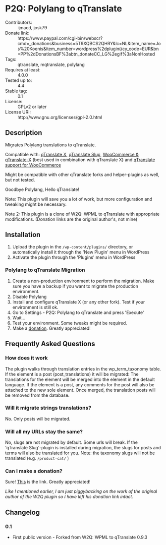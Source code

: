 # P2Q: Polylang to qTranslate

<dl>
  <dt>Contributors:</dt> <dd>ijmacd, josk79<dd>
  <dt>Donate link:</dt> <dd>https://www.paypal.com/cgi-bin/webscr?cmd=_donations&business=5T9XQBCS2QHRY&lc=NL&item_name=Jos%20Koenis&item_number=wordpress%2dplugin&currency_code=EUR&bn=PP%2dDonationsBF%3abtn_donateCC_LG%2egif%3aNonHosted</dd>
  <dt>Tags:</dt> <dd>qtranslate, mqtranslate, polylang</dd>
  <dt>Requires at least:</dt> <dd>4.0.0</dd>
  <dt>Tested up to:</dt> <dd>4.4</dd>
  <dt>Stable tag:</dt> <dd>0.1</dd>
  <dt>License:</dt> <dd>GPLv2 or later</dd>
  <dt>License URI:</dt> <dd>http://www.gnu.org/licenses/gpl-2.0.html</dd>
</dl>

## Description

Migrates Polylang translations to qTranslate.

Compatible with:
[qTranslate X](https://wordpress.org/plugins/qtranslate-x/),
[qTranslate Slug](https://wordpress.org/plugins/qtranslate-slug/),
[WooCommerce & qTranslate-X](https://wordpress.org/plugins/woocommerce-qtranslate-x) (best used in combination with qTranslate X) and
[qTranslate support for WooCommerce](https://wordpress.org/plugins/qtranslate-support-for-woocommerce/)

Might be compatible with other qTranslate forks and helper-plugins as well, but not tested.

Goodbye Polylang, Hello qTranslate!

Note: This plugin will save you a lot of work, but more configuration and tweaking might be necessary.

Note 2: This plugin is a clone of W2Q: WPML to qTranslate with appropriate modifications. (Donation links are the original author's, not mine)

## Installation

1. Upload the plugin in the `/wp-content/plugins/` directory, or automatically install it through the 'New Plugin' menu in WordPress
2. Activate the plugin through the 'Plugins' menu in WordPress

### Polylang to qTranslate Migration

1. Create a non-production environment to perform the migration. Make sure you have a backup if you want to migrate the production environment.
2. Disable Polylang
3. Install and configure qTranslate X (or any other fork). Test if your environment is still ok.
4. Go to Settings - P2Q: Polylang to qTranslate and press 'Execute'
5. Wait...
6. Test your environment. Some tweaks might be required.
7. Make a [donation](https://www.paypal.com/cgi-bin/webscr?cmd=_donations&business=5T9XQBCS2QHRY&lc=NL&item_name=Jos%20Koenis&item_number=wordpress%2dplugin&currency_code=EUR&bn=PP%2dDonationsBF%3abtn_donateCC_LG%2egif%3aNonHosted). Greatly appreciated!

## Frequently Asked Questions

### How does it work

The plugin walks through translation entries in the wp_term_taxonomy table.
If the element is a post (post_translations) it will be migrated:
The translations for the element will be merged into the element in the default language.
If the element is a post, any comments for the post will also be attached to the new sole element.
Once merged, the translation posts will be removed from the database.

### Will it migrate strings translations?

No. Only posts will be migrated.

### Will all my URLs stay the same?

No, slugs are not migrated by default. Some urls will break. If the 'qTranslate Slug'-plugin is installed during migration, the slugs for posts and terms will also be translated for you. Note: the taxonomy slugs will not be translated (e.g. `/product-cat/` )

### Can I make a donation?

Sure! [This](https://www.paypal.com/cgi-bin/webscr?cmd=_donations&business=5T9XQBCS2QHRY&lc=NL&item_name=Jos%20Koenis&item_number=wordpress%2dplugin&currency_code=EUR&bn=PP%2dDonationsBF%3abtn_donateCC_LG%2egif%3aNonHosted) is the link. Greatly appreciated!

_Like I mentioned earlier, I am just piggybacking on the work of the original author of the W2Q plugin so I have left his donation link intact._

## Changelog

### 0.1
* First public version - Forked from W2Q: WPML to qTranslate 0.9.3
